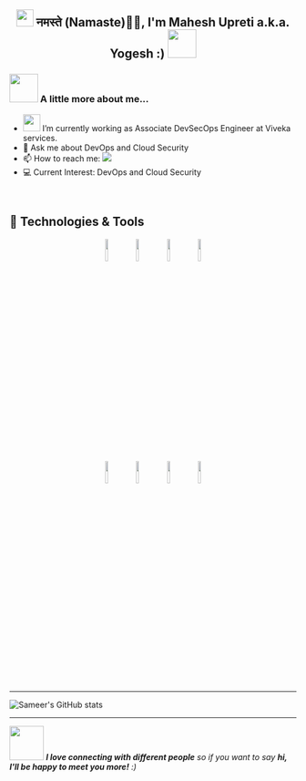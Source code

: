 <h2 align=center><img src="https://emojis.slackmojis.com/emojis/images/1531849430/4246/blob-sunglasses.gif?1531849430" width="30"/> नमस्ते (Namaste)🙏🏻, I'm Mahesh Upreti a.k.a. Yogesh :) <img src="https://media.giphy.com/media/12oufCB0MyZ1Go/giphy.gif" width="50"></h2><img align='right' width="400">

### <img src="https://media.giphy.com/media/VgCDAzcKvsR6OM0uWg/giphy.gif" width="50"> A little more about me...
- <img src="https://media.giphy.com/media/WUlplcMpOCEmTGBtBW/giphy.gif" width="30"> I’m currently working as Associate DevSecOps Engineer at Viveka services.
- 💬 Ask me about DevOps and Cloud Security
- 📫 How to reach me: [![](https://img.shields.io/badge/instagram-blue)](https://www.instagram.com/yogeshupreti_/)
- :computer: Current Interest: DevOps and Cloud Security

&nbsp;
&nbsp;

## 🔧 Technologies & Tools
<p align=center>
  <code><img width="10%" src="https://www.vectorlogo.zone/logos/jenkins/jenkins-icon.svg"></code>
  <code><img width="10%" src="https://www.vectorlogo.zone/logos/terraformio/terraformio-icon.svg"></code>
  <code><img width="10%" src="https://www.vectorlogo.zone/logos/w3_html5/w3_html5-ar21.svg"></code>
  <code><img width="10%" src="https://www.vectorlogo.zone/logos/w3_css/w3_css-ar21.svg"></code>
  <br />
  <code><img width="10%" src="https://www.vectorlogo.zone/logos/postgresql/postgresql-icon.svg"></code>
  <code><img width="10%" src="https://www.vectorlogo.zone/logos/python/python-ar21.svg"></code>
  <code><img width="10%" src="https://www.vectorlogo.zone/logos/gnu_bash/gnu_bash-icon.svg"></code>
  <code><img width="10%" src="https://www.vectorlogo.zone/logos/amazon_aws/amazon_aws-icon.svg"></code>
</p>


---
![Sameer's GitHub stats](https://github-readme-stats.vercel.app/api?username=mahupreti&show_icons=true&theme=radical)

---

<img src="https://media.giphy.com/media/LnQjpWaON8nhr21vNW/giphy.gif" width="60"> <em><b>I love connecting with different people</b> so if you want to say <b>hi, I'll be happy to meet you more!</b> :)</em>
